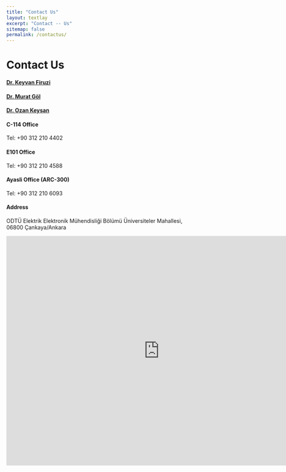 ```yaml
---
title: "Contact Us"
layout: textlay
excerpt: "Contact -- Us"
sitemap: false
permalink: /contactus/
---
```


# Contact Us

#### [Dr. Keyvan Firuzi](https://eee.metu.edu.tr/personel/keyvan-firuzi)

#### [Dr. Murat Göl](http://eee.metu.edu.tr/index.php/personel/murat-gol)

#### [Dr. Ozan Keysan](http://eee.metu.edu.tr/personel/ozan-keysan)


####  C-114 Office
Tel: +90 312 210 4402

#### E101 Office
Tel: +90 312 210 4588

#### Ayasli Office (ARC-300)
Tel: +90 312 210 6093

#### Address

ODTÜ Elektrik Elektronik Mühendisliği Bölümü
Üniversiteler Mahallesi, 06800 Çankaya/Ankara

<iframe src="https://www.google.com/maps/embed?pb=!1m14!1m8!1m3!1d12245.052996670824!2d32.781637!3d39.890738!3m2!1i1024!2i768!4f13.1!3m3!1m2!1s0x14d3463f6a58414b%3A0xd0e7c37ef1b4a91d!2zT0RUw5wgRWxla3RyaWsgRWxla3Ryb25payBNw7xoZW5kaXNsacSfaSBCw7Zsw7xtw7w!5e0!3m2!1str!2str!4v1574771760926!5m2!1str!2str" width="800" height="600" frameborder="0" style="border:0;" allowfullscreen=""></iframe>
